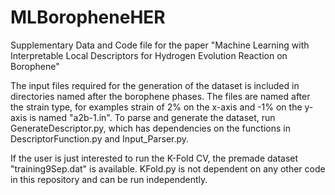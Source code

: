 # MLBoropheneHER
Supplementary Data and Code file for the paper "Machine Learning with Interpretable Local Descriptors for Hydrogen Evolution Reaction on Borophene"

The input files required for the generation of the dataset is included in directories named after the borophene phases. The files are named after the strain type, for examples strain of 2% on the x-axis and -1% on the y-axis is named "a2b-1.in". To parse and generate the dataset, run GenerateDescriptor.py, which has dependencies on the functions in DescriptorFunction.py and Input_Parser.py.

If the user is just interested to run the K-Fold CV, the premade dataset "training9Sep.dat" is available. KFold.py is not dependent on any other code in this repository and can be run independently. 
